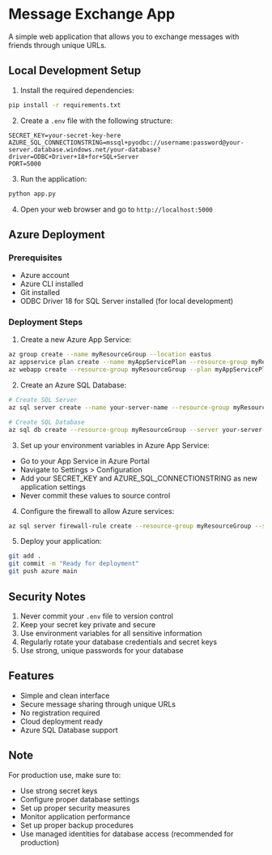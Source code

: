 # Message Exchange App

A simple web application that allows you to exchange messages with friends through unique URLs.

## Local Development Setup

1. Install the required dependencies:
```bash
pip install -r requirements.txt
```

2. Create a `.env` file with the following structure:
```
SECRET_KEY=your-secret-key-here
AZURE_SQL_CONNECTIONSTRING=mssql+pyodbc://username:password@your-server.database.windows.net/your-database?driver=ODBC+Driver+18+for+SQL+Server
PORT=5000
```

3. Run the application:
```bash
python app.py
```

4. Open your web browser and go to `http://localhost:5000`

## Azure Deployment

### Prerequisites
- Azure account
- Azure CLI installed
- Git installed
- ODBC Driver 18 for SQL Server installed (for local development)

### Deployment Steps

1. Create a new Azure App Service:
```bash
az group create --name myResourceGroup --location eastus
az appservice plan create --name myAppServicePlan --resource-group myResourceGroup --sku B1 --is-linux
az webapp create --resource-group myResourceGroup --plan myAppServicePlan --name your-app-name --runtime "PYTHON|3.9"
```

2. Create an Azure SQL Database:
```bash
# Create SQL Server
az sql server create --name your-server-name --resource-group myResourceGroup --location eastus

# Create SQL Database
az sql db create --resource-group myResourceGroup --server your-server-name --name your-database-name --edition Basic
```

3. Set up your environment variables in Azure App Service:
- Go to your App Service in Azure Portal
- Navigate to Settings > Configuration
- Add your SECRET_KEY and AZURE_SQL_CONNECTIONSTRING as new application settings
- Never commit these values to source control

4. Configure the firewall to allow Azure services:
```bash
az sql server firewall-rule create --resource-group myResourceGroup --server your-server-name --name AllowAzureServices --start-ip-address 0.0.0.0 --end-ip-address 0.0.0.0
```

5. Deploy your application:
```bash
git add .
git commit -m "Ready for deployment"
git push azure main
```

## Security Notes

1. Never commit your `.env` file to version control
2. Keep your secret key private and secure
3. Use environment variables for all sensitive information
4. Regularly rotate your database credentials and secret keys
5. Use strong, unique passwords for your database

## Features

- Simple and clean interface
- Secure message sharing through unique URLs
- No registration required
- Cloud deployment ready
- Azure SQL Database support

## Note

For production use, make sure to:
- Use strong secret keys
- Configure proper database settings
- Set up proper security measures
- Monitor application performance
- Set up proper backup procedures
- Use managed identities for database access (recommended for production) 